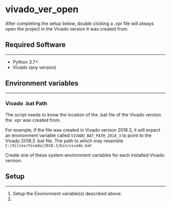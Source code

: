 # vivado_ver_open

After completing the setup below, double clicking a .xpr file will always open the project in the Vivado version it was created from.

## Required Software

---

* Python 3.7+
* Vivado (any version)

## Environment variables

---

### **Vivado .bat Path**

The script needs to know the location of the .bat file of the Vivado version the .xpr was created from.

For example, if the file was created in Vivado version 2018.3, it will expect an environment variable called `VIVADO_BAT_PATH_2018_3` to point to the Vivado 2018.3 .bat file.  The path to which may resemble `C:/Xilinx/Vivado/2018.3/bin/vivado.bat`  

Create one of these system environment variables for each installed Vivado version.

## Setup

---

1. Setup the Environment variable(s) described above.
2. 